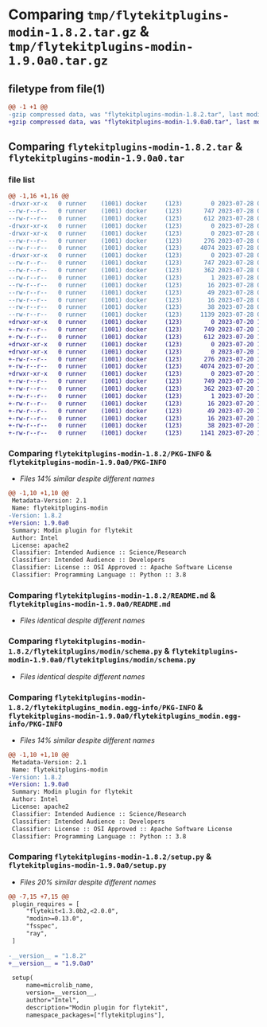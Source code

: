 # Comparing `tmp/flytekitplugins-modin-1.8.2.tar.gz` & `tmp/flytekitplugins-modin-1.9.0a0.tar.gz`

## filetype from file(1)

```diff
@@ -1 +1 @@
-gzip compressed data, was "flytekitplugins-modin-1.8.2.tar", last modified: Fri Jul 28 00:24:49 2023, max compression
+gzip compressed data, was "flytekitplugins-modin-1.9.0a0.tar", last modified: Thu Jul 20 18:58:22 2023, max compression
```

## Comparing `flytekitplugins-modin-1.8.2.tar` & `flytekitplugins-modin-1.9.0a0.tar`

### file list

```diff
@@ -1,16 +1,16 @@
-drwxr-xr-x   0 runner    (1001) docker     (123)        0 2023-07-28 00:24:49.283998 flytekitplugins-modin-1.8.2/
--rw-r--r--   0 runner    (1001) docker     (123)      747 2023-07-28 00:24:49.283998 flytekitplugins-modin-1.8.2/PKG-INFO
--rw-r--r--   0 runner    (1001) docker     (123)      612 2023-07-28 00:24:26.000000 flytekitplugins-modin-1.8.2/README.md
-drwxr-xr-x   0 runner    (1001) docker     (123)        0 2023-07-28 00:24:49.279998 flytekitplugins-modin-1.8.2/flytekitplugins/
-drwxr-xr-x   0 runner    (1001) docker     (123)        0 2023-07-28 00:24:49.279998 flytekitplugins-modin-1.8.2/flytekitplugins/modin/
--rw-r--r--   0 runner    (1001) docker     (123)      276 2023-07-28 00:24:26.000000 flytekitplugins-modin-1.8.2/flytekitplugins/modin/__init__.py
--rw-r--r--   0 runner    (1001) docker     (123)     4074 2023-07-28 00:24:26.000000 flytekitplugins-modin-1.8.2/flytekitplugins/modin/schema.py
-drwxr-xr-x   0 runner    (1001) docker     (123)        0 2023-07-28 00:24:49.283998 flytekitplugins-modin-1.8.2/flytekitplugins_modin.egg-info/
--rw-r--r--   0 runner    (1001) docker     (123)      747 2023-07-28 00:24:49.000000 flytekitplugins-modin-1.8.2/flytekitplugins_modin.egg-info/PKG-INFO
--rw-r--r--   0 runner    (1001) docker     (123)      362 2023-07-28 00:24:49.000000 flytekitplugins-modin-1.8.2/flytekitplugins_modin.egg-info/SOURCES.txt
--rw-r--r--   0 runner    (1001) docker     (123)        1 2023-07-28 00:24:49.000000 flytekitplugins-modin-1.8.2/flytekitplugins_modin.egg-info/dependency_links.txt
--rw-r--r--   0 runner    (1001) docker     (123)       16 2023-07-28 00:24:49.000000 flytekitplugins-modin-1.8.2/flytekitplugins_modin.egg-info/namespace_packages.txt
--rw-r--r--   0 runner    (1001) docker     (123)       49 2023-07-28 00:24:49.000000 flytekitplugins-modin-1.8.2/flytekitplugins_modin.egg-info/requires.txt
--rw-r--r--   0 runner    (1001) docker     (123)       16 2023-07-28 00:24:49.000000 flytekitplugins-modin-1.8.2/flytekitplugins_modin.egg-info/top_level.txt
--rw-r--r--   0 runner    (1001) docker     (123)       38 2023-07-28 00:24:49.283998 flytekitplugins-modin-1.8.2/setup.cfg
--rw-r--r--   0 runner    (1001) docker     (123)     1139 2023-07-28 00:24:41.000000 flytekitplugins-modin-1.8.2/setup.py
+drwxr-xr-x   0 runner    (1001) docker     (123)        0 2023-07-20 18:58:22.584710 flytekitplugins-modin-1.9.0a0/
+-rw-r--r--   0 runner    (1001) docker     (123)      749 2023-07-20 18:58:22.584710 flytekitplugins-modin-1.9.0a0/PKG-INFO
+-rw-r--r--   0 runner    (1001) docker     (123)      612 2023-07-20 18:57:54.000000 flytekitplugins-modin-1.9.0a0/README.md
+drwxr-xr-x   0 runner    (1001) docker     (123)        0 2023-07-20 18:58:22.584710 flytekitplugins-modin-1.9.0a0/flytekitplugins/
+drwxr-xr-x   0 runner    (1001) docker     (123)        0 2023-07-20 18:58:22.584710 flytekitplugins-modin-1.9.0a0/flytekitplugins/modin/
+-rw-r--r--   0 runner    (1001) docker     (123)      276 2023-07-20 18:57:54.000000 flytekitplugins-modin-1.9.0a0/flytekitplugins/modin/__init__.py
+-rw-r--r--   0 runner    (1001) docker     (123)     4074 2023-07-20 18:57:54.000000 flytekitplugins-modin-1.9.0a0/flytekitplugins/modin/schema.py
+drwxr-xr-x   0 runner    (1001) docker     (123)        0 2023-07-20 18:58:22.584710 flytekitplugins-modin-1.9.0a0/flytekitplugins_modin.egg-info/
+-rw-r--r--   0 runner    (1001) docker     (123)      749 2023-07-20 18:58:22.000000 flytekitplugins-modin-1.9.0a0/flytekitplugins_modin.egg-info/PKG-INFO
+-rw-r--r--   0 runner    (1001) docker     (123)      362 2023-07-20 18:58:22.000000 flytekitplugins-modin-1.9.0a0/flytekitplugins_modin.egg-info/SOURCES.txt
+-rw-r--r--   0 runner    (1001) docker     (123)        1 2023-07-20 18:58:22.000000 flytekitplugins-modin-1.9.0a0/flytekitplugins_modin.egg-info/dependency_links.txt
+-rw-r--r--   0 runner    (1001) docker     (123)       16 2023-07-20 18:58:22.000000 flytekitplugins-modin-1.9.0a0/flytekitplugins_modin.egg-info/namespace_packages.txt
+-rw-r--r--   0 runner    (1001) docker     (123)       49 2023-07-20 18:58:22.000000 flytekitplugins-modin-1.9.0a0/flytekitplugins_modin.egg-info/requires.txt
+-rw-r--r--   0 runner    (1001) docker     (123)       16 2023-07-20 18:58:22.000000 flytekitplugins-modin-1.9.0a0/flytekitplugins_modin.egg-info/top_level.txt
+-rw-r--r--   0 runner    (1001) docker     (123)       38 2023-07-20 18:58:22.584710 flytekitplugins-modin-1.9.0a0/setup.cfg
+-rw-r--r--   0 runner    (1001) docker     (123)     1141 2023-07-20 18:58:12.000000 flytekitplugins-modin-1.9.0a0/setup.py
```

### Comparing `flytekitplugins-modin-1.8.2/PKG-INFO` & `flytekitplugins-modin-1.9.0a0/PKG-INFO`

 * *Files 14% similar despite different names*

```diff
@@ -1,10 +1,10 @@
 Metadata-Version: 2.1
 Name: flytekitplugins-modin
-Version: 1.8.2
+Version: 1.9.0a0
 Summary: Modin plugin for flytekit
 Author: Intel
 License: apache2
 Classifier: Intended Audience :: Science/Research
 Classifier: Intended Audience :: Developers
 Classifier: License :: OSI Approved :: Apache Software License
 Classifier: Programming Language :: Python :: 3.8
```

### Comparing `flytekitplugins-modin-1.8.2/README.md` & `flytekitplugins-modin-1.9.0a0/README.md`

 * *Files identical despite different names*

### Comparing `flytekitplugins-modin-1.8.2/flytekitplugins/modin/schema.py` & `flytekitplugins-modin-1.9.0a0/flytekitplugins/modin/schema.py`

 * *Files identical despite different names*

### Comparing `flytekitplugins-modin-1.8.2/flytekitplugins_modin.egg-info/PKG-INFO` & `flytekitplugins-modin-1.9.0a0/flytekitplugins_modin.egg-info/PKG-INFO`

 * *Files 14% similar despite different names*

```diff
@@ -1,10 +1,10 @@
 Metadata-Version: 2.1
 Name: flytekitplugins-modin
-Version: 1.8.2
+Version: 1.9.0a0
 Summary: Modin plugin for flytekit
 Author: Intel
 License: apache2
 Classifier: Intended Audience :: Science/Research
 Classifier: Intended Audience :: Developers
 Classifier: License :: OSI Approved :: Apache Software License
 Classifier: Programming Language :: Python :: 3.8
```

### Comparing `flytekitplugins-modin-1.8.2/setup.py` & `flytekitplugins-modin-1.9.0a0/setup.py`

 * *Files 20% similar despite different names*

```diff
@@ -7,15 +7,15 @@
 plugin_requires = [
     "flytekit<1.3.0b2,<2.0.0",
     "modin>=0.13.0",
     "fsspec",
     "ray",
 ]
 
-__version__ = "1.8.2"
+__version__ = "1.9.0a0"
 
 setup(
     name=microlib_name,
     version=__version__,
     author="Intel",
     description="Modin plugin for flytekit",
     namespace_packages=["flytekitplugins"],
```

